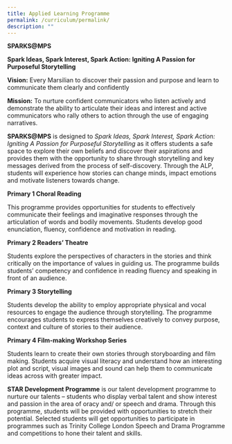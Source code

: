 ```yaml
---
title: Applied Learning Programme
permalink: /curriculum/permalink/
description: ""
---
```

**SPARKS@MPS**

**Spark Ideas, Spark Interest, Spark Action: Igniting A Passion for Purposeful Storytelling**

**Vision:** Every Marsilian to discover their passion and purpose and learn to communicate them clearly and confidently

**Mission:** To nurture confident communicators who listen actively and demonstrate the ability to articulate their ideas and interest and active communicators who rally others to action through the use of engaging narratives.

**SPARKS@MPS** is designed to _Spark Ideas, Spark Interest, Spark Action: Igniting A Passion for Purposeful Storytelling_ as it offers students a safe space to explore their own beliefs and discover their aspirations and provides them with the opportunity to share through storytelling and key messages derived from the process of self-discovery. Through the ALP, students will experience how stories can change minds, impact emotions and motivate listeners towards change.   
  

**Primary 1 Choral Reading**

This programme provides opportunities for students to effectively communicate their feelings and imaginative responses through the articulation of words and bodily movements. Students develop good enunciation, fluency, confidence and motivation in reading.

**Primary 2 Readers’ Theatre**

Students explore the perspectives of characters in the stories and think critically on the importance of values in guiding us. The programme builds students’ competency and confidence in reading fluency and speaking in front of an audience.

**Primary 3 Storytelling**

Students develop the ability to employ appropriate physical and vocal resources to engage the audience through storytelling. The programme encourages students to express themselves creatively to convey purpose, context and culture of stories to their audience.

**Primary 4 Film-making Workshop Series**

Students learn to create their own stories through storyboarding and film making. Students acquire visual literacy and understand how an interesting plot and script, visual images and sound can help them to communicate ideas across with greater impact.  

**STAR Development Programme** is our talent development programme to nurture our talents – students who display verbal talent and show interest and passion in the area of oracy and/ or speech and drama. Through this programme, students will be provided with opportunities to stretch their potential. Selected students will get opportunities to participate in programmes such as Trinity College London Speech and Drama Programme and competitions to hone their talent and skills.